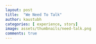 ```yaml
---
layout: post
title:  "We Need To Talk"
author: kaustubh
categories: [ experience, story]
image: assets/thumbnails/need-talk.png
comments: true
---
```


